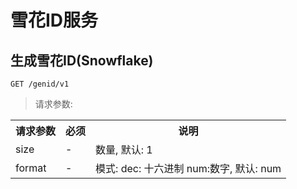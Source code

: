 # 雪花ID服务

## 生成雪花ID(Snowflake)

```
GET /genid/v1
```

> 请求参数:

<table>
    <tr>
        <th>请求参数</th>
        <th>必须</th>
        <th>说明</th>
    </tr>
    <tr>
        <td>size</td>
        <td>-</td>
        <td>数量, 默认: 1</td>
    </tr>
    <tr>
        <td>format</td>
        <td>-</td>
        <td>模式: dec: 十六进制 num:数字, 默认: num</td>
    </tr>
</table>
